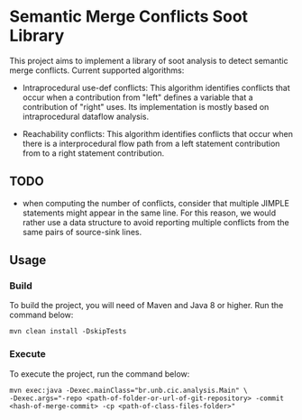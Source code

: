 # Semantic Merge Conflicts Soot Library 

This project aims to implement a library of soot analysis to detect semantic merge conflicts. 
Current supported algorithms: 

   * Intraprocedural use-def conflicts: This algorithm identifies conflicts 
    that occur when a contribution from "left" defines a variable 
    that a contribution of "right" uses. Its implementation is mostly based on 
    intraprocedural dataflow analysis. 
    
   * Reachability conflicts: This algorithm identifies conflicts that occur 
   when there is a interprocedural flow path from a left statement contribution from 
   to a right statement contribution.
   
    

## TODO

   * when computing the number of conflicts, consider that multiple JIMPLE statements might appear in the same line. 
   For this reason, we would rather use a data structure to avoid reporting multiple conflicts from the same pairs 
   of source-sink lines. 

## Usage

### Build

To build the project, you will need of Maven and Java 8 or higher. Run the command below:

```SHELL
mvn clean install -DskipTests
```

### Execute

To execute the project, run the command below:

```SHELL
mvn exec:java -Dexec.mainClass="br.unb.cic.analysis.Main" \
-Dexec.args="-repo <path-of-folder-or-url-of-git-repository> -commit <hash-of-merge-commit> -cp <path-of-class-files-folder>"
```
